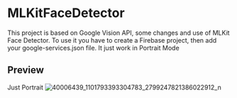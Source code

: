 # MLKitFaceDetector
This project is based on Google Vision API, some changes and use of MLKit Face Detector. To use it you have to create a Firebase project, then add your google-services.json file.
It just work in Portrait Mode

## Preview
Just Portrait
![40006439_1101793393304783_2799247821386022912_n](https://user-images.githubusercontent.com/7152507/44614438-0998e100-a7ea-11e8-9096-16752b9fd343.png)
